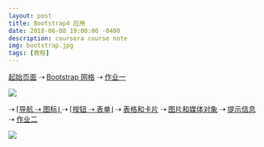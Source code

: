 ```yaml
---
layout: post
title: Bootstrap4 应用
date: 2018-06-08 19:00:00 -0400
description: coursera course note
img: bootstrap.jpg
tags: [教程]
---
```

    
        

<a href="{{ site.url }}{{ site.baseurl }}/exercise/index.html" target="_blank">起始页面</a>  ⇢ <a href="{{ site.url }}{{ site.baseurl }}/exercise/1-grid/index.html" target="_blank">Bootstrap 网格</a> ⇢ <a href="{{ site.url }}{{ site.baseurl }}/exercise/Assignment1/aboutus.html" target="_blank">作业一</a>


<img src="{{ site.url }}{{ site.baseurl }}/assets/img/content/exercise/1.jpg" >


<br>


⇢ <a href="{{ site.url }}{{ site.baseurl }}/exercise/2-nav/index.html" target="_blank">⌈导航 ⇢ 图标⌋ </a> ⇢ <a href="{{ site.url }}{{ site.baseurl }}/exercise/3-btn-and-form/contactus.html" target="_blank">⌈按钮 ⇢ 表单⌋</a> ⇢ <a href="{{ site.url }}{{ site.baseurl }}/exercise/4-tables-and-cards/aboutus.html" target="_blank">表格和卡片</a> ⇢ <a href="{{ site.url }}{{ site.baseurl }}/exercise/5-images/index.html" target="_blank">图片和媒体对象</a> ⇢ <a href="{{ site.url }}{{ site.baseurl }}/exercise/6-badges/index.html" target="_blank">提示信息</a> ⇢ <a href="{{ site.url }}{{ site.baseurl }}/exercise/Assignment2/index.html" target="_blank">作业二


<img src="{{ site.url }}{{ site.baseurl }}/assets/img/content/exercise/2.jpg" >


<br>


<!--
⇢ <a href="{{ site.url }}{{ site.baseurl }}/exercise/Tabs/aboutus.html" target="_blank">标签页</a> ⇢ <a href="{{ site.url }}{{ site.baseurl }}/exercise/Accordion/aboutus.html" target="_blank">手风琴菜单</a> ⇢ <a href="{{ site.url }}{{ site.baseurl }}/exercise/Tooltip-and-Modal/index.html" target="_blank">提示框</a>  ⇢ <a href="{{ site.url }}{{ site.baseurl }}/exercise/Carousel/index.html" target="_blank">轮播</a> ⇢ <a href="{{ site.url }}{{ site.baseurl }}/exercise/Assignment3/index.html" target="_blank">作业三</a>
-->


